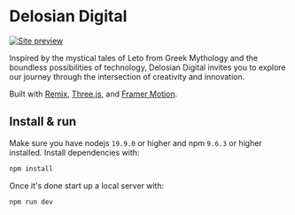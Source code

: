 # Delosian Digital

[![Site preview](/public/site-preview.png)](https://delosian.pro)

Inspired by the mystical tales of Leto from Greek Mythology and the boundless possibilities of technology, Delosian Digital invites you to explore our journey through the intersection of creativity and innovation.

Built with [Remix](https://remix.run/), [Three.js](https://threejs.org/), and [Framer Motion](https://www.framer.com/motion/).

## Install & run

Make sure you have nodejs `19.9.0` or higher and npm `9.6.3` or higher installed. Install dependencies with:

```bash
npm install
```

Once it's done start up a local server with:

```bash
npm run dev
```

